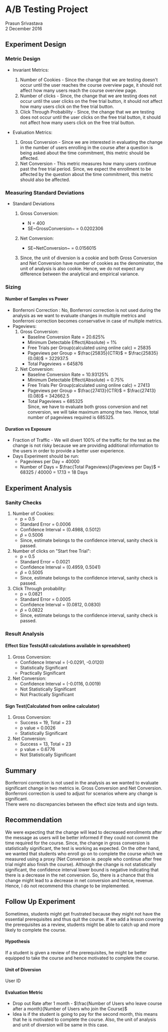 # A/B Testing Project
Prasun Srivastava  
2 December 2016  



## Experiment Design

### Metric Design
* Invariant Metrics:
    1. Number of Cookies - Since the change that we are testing doesn't occur until the user reaches the course overview page, it should not affect how many users reach the course overview page.
    2. Number of clicks - Since, the change that we are testing does not occur until the user clicks on the free trial button, it should not affect how many users click on the free trial button.
    3. Click Through Probability - Since, the change that we are testing does not occur until the user clicks on the free trial button, it should not affect how many users click on the free trial button.

* Evaluation Metrics:
    1. Gross Conversion - Since we are interested in evaluating the change in the number of users enrolling in the course after a question is being asked about the time commitment, this metric should be affected.
    2. Net Conversion - This metric measures how many users continue past the free trial period. Since, we expect the enrollment to be affected by the question about the time commitment, this metric should also be affected.

### Measuring Standard Deviations
* Standard Deviations
    1. Gross Conversion: 
   
        + N = 400  
        + SE~GrossConversion~ = 0.0202306  
    2. Net Conversion:
    
        + SE~NetConversion~ = 0.0156015
    3. Since, the unit of diversion is a cookie and both Gross Conversion and Net Conversion have number of cookies as the denominator, the unit of analysis is also cookie. Hence, we do not expect any difference between the analytical and empirical variance.

### Sizing
#### Number of Samples vs Power
* Bonferroni Correction : No, Bonferroni correction is not used during the analysis as we want to evaluate changes in multiple metrics and bonferroni correction becomes conservative in case of multiple metrics.
* Pageviews:
    1. Gross Conversion:
        * Baseline Conversion Rate = 20.625%
        * Minimum Detectable Effect(Absolute) = 1%
        * Free Trials per Group(calculated using online calc) = 25835
        * Pageviews per Group = $\frac{25835}{CTR}$ = $\frac{25835}{0.08}$ = 322937.5
        * Total Pageviews = 645876
    2. Net Conversion:
        * Baseline Conversion Rate = 10.93125%
        * Minimum Detectable Effect(Absolute) = 0.75%
        * Free Trials Per Group(calculated using online calc) = 27413
        * Pageviews per Group = $\frac{27413}{CTR}$ = $\frac{27413}{0.08}$ = 342662.5
        * Total Pageviews = 685325  
    Since, we have to evaluate both gross conversion and net conversion, we will take maximum among the two. Hence, total number of pageviews required is 685325.

#### Duration vs Exposure
* Fraction of Traffic - We will divert 100% of the traffic for the test as the change is not risky because we are providing additional information to the users in order to provide a better user experience.
* Days Experiment should be run:
    + Pageviews per Day = 40000
    + Number of Days = $\frac{Total Pageviews}{Pageviews per Day}$ = 68325 / 40000 = 17.13 = 18 Days

## Experiment Analysis
### Sanity Checks
1. Number of Cookies:
    * p = 0.5
    * Standard Error = 0.0006
    * Confidence Interval = (0.4988, 0.5012)
    * $\hat{p}$ = 0.5006
    * Since, estimate belongs to the confidence interval, sanity check is passed.
2. Number of clicks on "Start free Trial":
    * p = 0.5
    * Standard Error = 0.0021
    * Confidence Interval = (0.4959, 0.5041)
    * $\hat{p}$ = 0.5005
    * Since, estimate belongs to the confidence interval, sanity check is passed.
3. Click Through probability:
    * p = 0.0821
    * Standard Error = 0.0005
    * Confidence Interval = (0.0812, 0.0830)
    * $\hat{p}$ = 0.0822
    * Since, estimate belongs to the confidence interval, sanity check is passed.

### Result Analysis
#### Effect Size Tests(All calculations available in spreadsheet)  
1. Gross Conversion:
    * Confidence Interval = (-0.0291, -0.0120)
    * Statistically Significant
    * Practically Significant
2. Net Conversion:
    * Confidence Interval = (-0.0116, 0.0019)
    * Not Statistically Significant
    * Not Practically Significant

#### Sign Test(Calculated from online calculator)  
1. Gross Conversion:
    * Success = 19, Total = 23
    * p value = 0.0026
    * Statistically Significant
2. Net Conversion:
    * Success = 13, Total = 23
    * p value = 0.6776
    * Not Statistically Significant

## Summary
Bonferroni correction is not used in the analysis as we wanted to evaluate significant change in two metrics ie. Gross Conversion and Net Conversion. Bonferroni correction is used to adjust for scenarios where any change is significant.  
There were no discrepancies between the effect size tests and sign tests.

## Recommendation
We were expecting that the change will lead to decreased enrollments after the message as users will be better informed if they could not commit the time required for the course. Since, the change in gross conversion is statistically significant, the test is working as expected. On the other hand, we wanted that students who enroll go on to complete the course which we measured using a proxy (Net Conversion ie. people who continue after free trial might also finish the course). Although the change is not statistically significant, the confidence interval lower bound is negative indicating that there is a decrease in the net conversion. So, there is a chance that this change might lead to a decrease in net conversion and hence, revenue. Hence, I do not recommend this change to be implemented.

## Follow Up Experiment
Sometimes, students might get frustrated because they might not have the essential prerequisites and thus quit the course. If we add a lesson covering the prerequisites as a review, students might be able to catch up and more likely to complete the course.

#### Hypothesis
If a student is given a review of the prerequisites, he might be better equipped to take the course and hence motivated to complete the course.

#### Unit of Diversion
User ID

#### Evaluation Metric
* Drop out Rate after 1 month - $\frac{Number of Users who leave course after a month}{Number of Users who join the Course}$
* Idea is if the student is going to pay for the second month, this means that he is motivated to complete the course. Also, the unit of analysis and unit of diversion will be same in this case.
